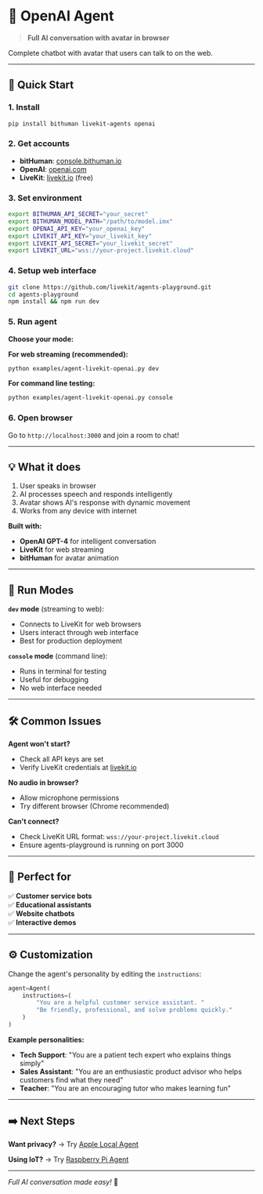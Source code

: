 # 🤖 OpenAI Agent

> **Full AI conversation with avatar in browser**

Complete chatbot with avatar that users can talk to on the web.

---

## 🚀 Quick Start

### 1. Install
```bash
pip install bithuman livekit-agents openai
```

### 2. Get accounts
- **bitHuman**: [console.bithuman.io](https://console.bithuman.io)
- **OpenAI**: [openai.com](https://openai.com)
- **LiveKit**: [livekit.io](https://livekit.io) (free)

### 3. Set environment
```bash
export BITHUMAN_API_SECRET="your_secret"
export BITHUMAN_MODEL_PATH="/path/to/model.imx"
export OPENAI_API_KEY="your_openai_key"
export LIVEKIT_API_KEY="your_livekit_key"
export LIVEKIT_API_SECRET="your_livekit_secret"
export LIVEKIT_URL="wss://your-project.livekit.cloud"
```

### 4. Setup web interface
```bash
git clone https://github.com/livekit/agents-playground.git
cd agents-playground
npm install && npm run dev
```

### 5. Run agent

**Choose your mode:**

**For web streaming (recommended):**
```bash
python examples/agent-livekit-openai.py dev
```

**For command line testing:**
```bash
python examples/agent-livekit-openai.py console
```

### 6. Open browser
Go to `http://localhost:3000` and join a room to chat!

---

## 💡 What it does

1. User speaks in browser
2. AI processes speech and responds intelligently
3. Avatar shows AI's response with dynamic movement
4. Works from any device with internet

**Built with:**
- **OpenAI GPT-4** for intelligent conversation
- **LiveKit** for web streaming
- **bitHuman** for avatar animation

---

## 🔧 Run Modes

**`dev` mode** (streaming to web):
- Connects to LiveKit for web browsers
- Users interact through web interface
- Best for production deployment

**`console` mode** (command line):  
- Runs in terminal for testing
- Useful for debugging
- No web interface needed

---

## 🛠️ Common Issues

**Agent won't start?**
- Check all API keys are set
- Verify LiveKit credentials at [livekit.io](https://livekit.io)

**No audio in browser?**
- Allow microphone permissions
- Try different browser (Chrome recommended)

**Can't connect?**
- Check LiveKit URL format: `wss://your-project.livekit.cloud`
- Ensure agents-playground is running on port 3000

---

## 🎯 Perfect for

✅ **Customer service bots**  
✅ **Educational assistants**  
✅ **Website chatbots**  
✅ **Interactive demos**

---

## ⚙️ Customization

Change the agent's personality by editing the `instructions`:

```python
agent=Agent(
    instructions=(
        "You are a helpful customer service assistant. "
        "Be friendly, professional, and solve problems quickly."
    )
)
```

**Example personalities:**
- **Tech Support**: "You are a patient tech expert who explains things simply"
- **Sales Assistant**: "You are an enthusiastic product advisor who helps customers find what they need"
- **Teacher**: "You are an encouraging tutor who makes learning fun"

---

## ➡️ Next Steps

**Want privacy?** → Try [Apple Local Agent](livekit-apple-local.md)

**Using IoT?** → Try [Raspberry Pi Agent](livekit-raspberry-pi.md)

---

*Full AI conversation made easy!* 🚀 